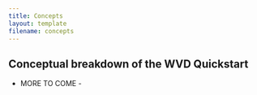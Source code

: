 ```yaml
---
title: Concepts
layout: template
filename: concepts
---
```


## Conceptual breakdown of the WVD Quickstart

- MORE TO COME -
